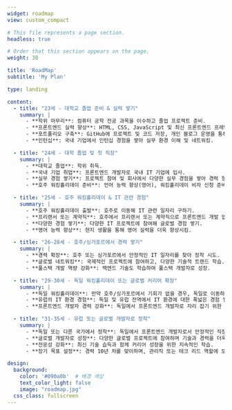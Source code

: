 ```yaml
---
widget: roadmap
view: custom_compact

# This file represents a page section.
headless: true

# Order that this section appears on the page.
weight: 30

title: 'RoadMap'
subtitle: 'My Plan'

type: landing

content:
  - title: "23세 - 대학교 졸업 준비 & 실력 쌓기"
    summary: |
      - **학위 마무리**: 컴퓨터 공학 전공 과목을 이수하고 졸업 프로젝트 준비.
      - **프론트엔드 실력 향상**: HTML, CSS, JavaScript 및 최신 프론트엔드 프레임워크 학습.
      - **포트폴리오 구축**: GitHub에 프로젝트 및 코드 저장, 개인 블로그 운영을 통해 기술적 기록 남기기.
      - **인턴십**: 국내 기업에서 인턴십 경험을 쌓아 실무 환경 이해 및 네트워킹.

  - title: "24세 - 대학 졸업 및 첫 직장"
    summary: |
      - **대학교 졸업**: 학위 취득.
      - **국내 기업 취업**: 프론트엔드 개발자로 국내 IT 기업에 입사.
      - **실무 경험 쌓기**: 프로젝트 참여 및 회사에서 다양한 실무 경험을 쌓아 경력 형성.
      - **호주 워킹홀리데이 준비**: 언어 능력 향상(영어), 워킹홀리데이 비자 신청 준비.

  - title: "25세 - 호주 워킹홀리데이 & IT 관련 경험"
    summary: |
      - **호주 워킹홀리데이 출발**: 호주로 이동해 IT 관련 일자리 구하기.
      - **프리랜서 또는 계약직**: 호주에서 프리랜서 또는 계약직으로 프론트엔드 개발 업무 수행.
      - **다양한 경험 쌓기**: 다양한 IT 프로젝트에 참여해 글로벌 경험 쌓기.
      - **영어 능력 향상**: 현지 생활을 통해 영어 실력을 더욱 향상시킴.

  - title: "26-28세 - 호주/싱가포르에서 경력 쌓기"
    summary: |
      - **경력 확장**: 호주 또는 싱가포르에서 안정적인 IT 일자리를 찾아 정착 시도.
      - **글로벌 네트워킹**: 국제적인 프로젝트에 참여하고, 다양한 기술적 트렌드 학습.
      - **풀스택 개발 역량 강화**: 백엔드 기술도 학습하여 풀스택 개발자로 성장.

  - title: "29-30세 - 독일 워킹홀리데이 또는 글로벌 커리어 확장"
    summary: |
      - **독일 워킹홀리데이**: 만약 호주/싱가포르에서 기회가 없을 경우, 독일로 이동하여 IT 관련 일을 모색.
      - **유럽의 IT 환경 경험**: 독일 및 유럽 전역에서 IT 환경에 대한 폭넓은 경험 쌓기.
      - **프론트엔드 개발자 경력 강화**: 독일에서 프론트엔드 개발자로 자리 잡기 위한 경력 확장.

  - title: "31-35세 - 유럽 또는 글로벌 개발자로 정착"
    summary: |
      - **독일 또는 다른 국가에서 정착**: 독일에서 프론트엔드 개발자로서 안정적인 직장 확보.
      - **글로벌 개발자로 성장**: 다양한 글로벌 프로젝트에 참여하며 기술과 경력을 더욱 확장.
      - **전문성 강화**: 최신 기술 습득과 함께 커리어 성장을 위한 지속적인 학습.
      - **장기 목표 설정**: 경력 10년 차를 맞이하며, 관리직 또는 테크 리드 역할에 도전.

design:
  background:
    color: '#090a0b'  # 배경 색상
    text_color_light: false
    image: "roadmap.jpg"
  css_class: fullscreen
---
```

